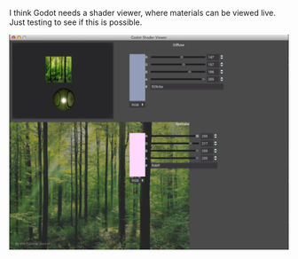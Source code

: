 I think Godot needs a shader viewer, where materials can be viewed live. Just testing to see if this is possible.

![](screenshot.png)

